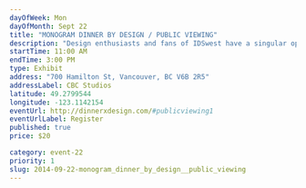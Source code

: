 ```yaml
---
dayOfWeek: Mon
dayOfMonth: Sept 22
title: "MONOGRAM DINNER BY DESIGN / PUBLIC VIEWING"
description: "Design enthusiasts and fans of IDSwest have a singular opportunity to come and experience Monogram Dinner by Design, admire the tablescapes, spot their next personal inspiration and enjoy an inspiring atmosphere."
startTime: 11:00 AM
endTime: 3:00 PM
type: Exhibit
address: "700 Hamilton St, Vancouver, BC V6B 2R5"
addressLabel: CBC Studios
latitude: 49.2799544
longitude: -123.1142154
eventUrl: http://dinnerxdesign.com/#publicviewing1
eventUrlLabel: Register
published: true
price: $20

category: event-22
priority: 1
slug: 2014-09-22-monogram_dinner_by_design__public_viewing
---
```

